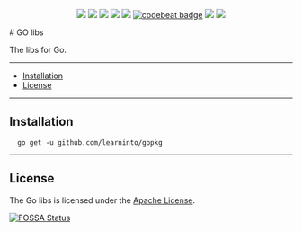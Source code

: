<p align="center">
    <a href="https://codecov.io/gh/learninto/gopkg"><img src="https://codecov.io/gh/learninto/gopkg/branch/master/graph/badge.svg"></a>
    <a href="https://goreportcard.com/report/github.com/learninto/gopkg"><img src="https://goreportcard.com/badge/github.com/learninto/gopkg"></a>
    <a href="https://goreportcard.com/report/github.com/learninto/gopkg"><img src="https://goreportcard.com/badge/github.com/learninto/gopkg"></a>
    <a href="https://travis-ci.org/learninto/gopkg"><img src="https://travis-ci.org/learninto/gopkg.svg?branch=master"></a>
    <a href="https://app.fossa.io/projects/git%2Bgithub.com%2Flearninto%2Fgopkg?ref=badge_shield" alt="FOSSA Status"><img src="https://app.fossa.io/api/projects/git%2Bgithub.com%2Flearninto%2Fgopkg.svg?type=shield"/></a>
    <a href="https://codebeat.co/projects/github-com-learninto-gopkg-master"><img alt="codebeat badge" src="https://codebeat.co/badges/b5ef243a-d36f-4e74-86e9-6c499c01223d"/></a>
    <a href="https://coveralls.io/github/learninto/gopkg?branch=master"><img src="https://coveralls.io/repos/github/learninto/gopkg/badge.svg?branch=master"/></a>
    <a href="https://sourcegraph.com/github.com/learninto/gopkg?masters"><img src="https://sourcegraph.com/github.com/learninto/gopkg/-/badge.svg"></a>
</p>
# GO libs

The libs for Go.

-------------------------
- [Installation](#installation)
- [License](#license)


-------------------------
## Installation

```
  go get -u github.com/learninto/gopkg
```


-------------------------
## License

The Go libs is licensed under the [Apache License](LICENSE).


[![FOSSA Status](https://app.fossa.io/api/projects/git%2Bgithub.com%2Flearninto%2Fgopkg.svg?type=large)](https://app.fossa.io/projects/git%2Bgithub.com%2Flearninto%2Fgopkg?ref=badge_large)
